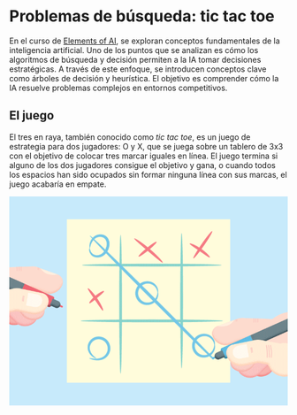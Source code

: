 # Problemas de búsqueda: tic tac toe

En el curso de [Elements of AI](https://www.elementsofai.com/), se exploran conceptos fundamentales de la inteligencia artificial. Uno de los puntos que se analizan es cómo los algoritmos de búsqueda y decisión permiten a la IA tomar decisiones estratégicas. A través de este enfoque, se introducen conceptos clave como árboles de decisión y heurística. El objetivo es comprender cómo la IA resuelve problemas complejos en entornos competitivos.

## El juego

El tres en raya, también conocido como *tic tac toe*, es un juego de estrategia para dos jugadores: O y X, que se juega sobre un tablero de 3x3 con el objetivo de colocar tres marcar iguales en línea. El juego termina si alguno de los dos jugadores consigue el objetivo y gana, o cuando todos los espacios han sido ocupados sin formar ninguna línea con sus marcas, el juego acabaría en empate.

![img](docs/tictactoe.gif)
